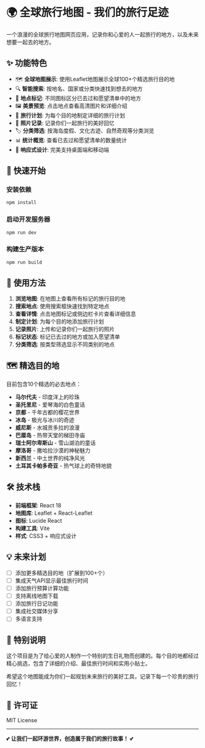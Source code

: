 # 🌍 全球旅行地图 - 我们的旅行足迹

一个浪漫的全球旅行地图网页应用，记录你和心爱的人一起旅行的地方，以及未来想要一起去的地方。

## ✨ 功能特色

- 🗺️ **全球地图展示**: 使用Leaflet地图展示全球100+个精选旅行目的地
- 🔍 **智能搜索**: 按地名、国家或分类快速找到想去的地方
- 📍 **地点标记**: 不同图标区分已去过和愿望清单中的地方
- 🖼️ **美景预览**: 点击地点查看高清图片和详细介绍
- 📅 **旅行计划**: 为每个目的地制定详细的旅行计划
- 📸 **照片记录**: 记录你们一起旅行的美好回忆
- 🏷️ **分类筛选**: 按海岛度假、文化古迹、自然奇观等分类浏览
- 📊 **统计概览**: 查看已去过和愿望清单的数量统计
- 📱 **响应式设计**: 完美支持桌面端和移动端

## 🚀 快速开始

### 安装依赖
```bash
npm install
```

### 启动开发服务器
```bash
npm run dev
```

### 构建生产版本
```bash
npm run build
```

## 🎯 使用方法

1. **浏览地图**: 在地图上查看所有标记的旅行目的地
2. **搜索地点**: 使用搜索框快速找到特定地点
3. **查看详情**: 点击地图标记或侧边栏卡片查看详细信息
4. **制定计划**: 为每个目的地添加旅行计划
5. **记录照片**: 上传和记录你们一起旅行的照片
6. **标记状态**: 标记已去过的地方或加入愿望清单
7. **分类筛选**: 按类型筛选显示不同类别的地点

## 🗺️ 精选目的地

目前包含10个精选的必去地点：

- **马尔代夫** - 印度洋上的珍珠
- **圣托里尼** - 爱琴海的白色童话
- **京都** - 千年古都的樱花世界
- **冰岛** - 极光与冰川的奇迹
- **威尼斯** - 水城贡多拉的浪漫
- **巴厘岛** - 热带天堂的梯田寺庙
- **瑞士阿尔卑斯山** - 雪山湖泊的童话
- **摩洛哥** - 撒哈拉沙漠的神秘魅力
- **新西兰** - 中土世界的纯净风光
- **土耳其卡帕多奇亚** - 热气球上的奇特地貌

## 🛠️ 技术栈

- **前端框架**: React 18
- **地图库**: Leaflet + React-Leaflet
- **图标**: Lucide React
- **构建工具**: Vite
- **样式**: CSS3 + 响应式设计

## 💡 未来计划

- [ ] 添加更多精选目的地（扩展到100+个）
- [ ] 集成天气API显示最佳旅行时间
- [ ] 添加旅行预算计算功能
- [ ] 支持离线地图下载
- [ ] 添加旅行日记功能
- [ ] 集成社交媒体分享
- [ ] 多语言支持

## 💝 特别说明

这个项目是为了给心爱的人制作一个特别的生日礼物而创建的。每个目的地都经过精心挑选，包含了详细的介绍、最佳旅行时间和实用小贴士。

希望这个地图能成为你们一起规划未来旅行的美好工具，记录下每一个珍贵的旅行回忆！

## 📄 许可证

MIT License

---

💕 **让我们一起环游世界，创造属于我们的旅行故事！** 💕
